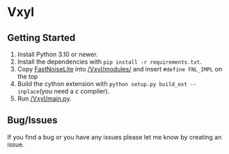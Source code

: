 # Vxyl

## Getting Started 
1) Install Python 3.10 or newer.
2) Install the dependencies with `pip install -r requirements.txt`.
3) Copy [FastNoiseLite](https://github.com/Auburn/FastNoiseLite/blob/master/C/FastNoiseLite.h) into [/Vxyl/modules/](/Vxyl/modules/) and insert `#define FNL_IMPL` on the top
4) Build the cython extension with `python setup.py build_ext --inplace`(you need a c compiler).
5) Run [/Vxyl/main.py](/Vxyl/main.py).

## Bug/Issues
If you find a bug or you have any issues please let me know by creating an issue.
